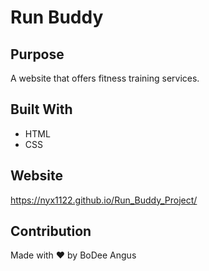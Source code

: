 # Run Buddy

## Purpose
A website that offers fitness training services.

## Built With
* HTML
* CSS

## Website
https://nyx1122.github.io/Run_Buddy_Project/

## Contribution
Made with ❤️ by BoDee Angus
